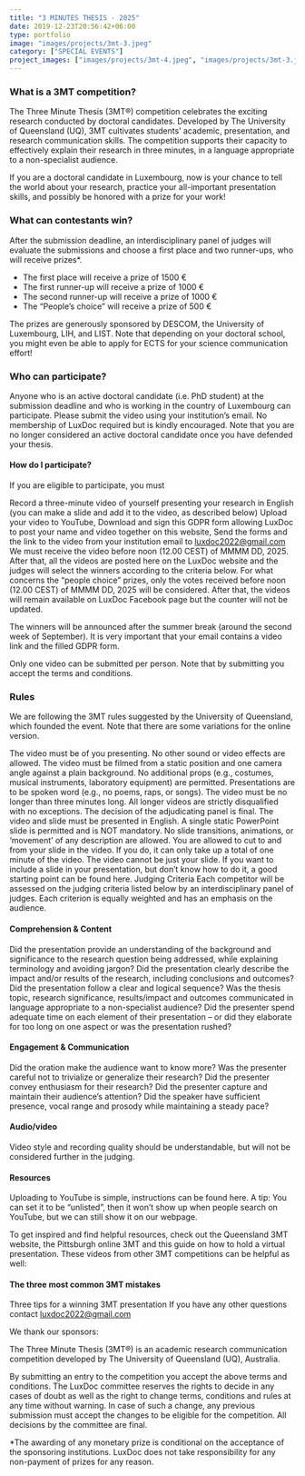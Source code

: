 ```yaml
---
title: "3 MINUTES THESIS - 2025"
date: 2019-12-23T20:56:42+06:00
type: portfolio
image: "images/projects/3mt-3.jpeg"
category: ["SPECIAL EVENTS"]
project_images: ["images/projects/3mt-4.jpeg", "images/projects/3mt-3.jpeg"]
---
```


### What is a 3MT competition?
The Three Minute Thesis (3MT®) competition celebrates the exciting research conducted by doctoral candidates. Developed by The University of Queensland (UQ), 3MT cultivates students’ academic, presentation, and research communication skills. The competition supports their capacity to effectively explain their research in three minutes, in a language appropriate to a non-specialist audience.

If you are a doctoral candidate in Luxembourg, now is your chance to tell the world about your research, practice your all-important presentation skills, and possibly be honored with a prize for your work!

### What can contestants win?
After the submission deadline, an interdisciplinary panel of judges will evaluate the submissions and choose a first place and two runner-ups, who will receive prizes*. 

- The first place will receive a prize of 1500 €
- The first runner-up will receive a prize of 1000 €
- The second runner-up will receive a prize of 1000 €
- The “People’s choice” will receive a prize of 500 €

The prizes are generously sponsored by DESCOM, the University of Luxembourg, LIH, and LIST. Note that depending on your doctoral school, you might even be able to apply for ECTS for your science communication effort!

### Who can participate?
Anyone who is an active doctoral candidate (i.e. PhD student) at the submission deadline and who is working in the country of Luxembourg can participate. Please submit the video using your institution’s email. No membership of LuxDoc required but is kindly encouraged. Note that you are no longer considered an active doctoral candidate once you have defended your thesis.

#### How do I participate?
If you are eligible to participate, you must

Record a three-minute video of yourself presenting your research in English (you can make a slide and add it to the video, as described below)
Upload your video to YouTube,
Download and sign this GDPR form allowing LuxDoc to post your name and video together on this website,
Send the forms and the link to the video from your institution email to luxdoc2022@gmail.com
We must receive the video before noon (12.00 CEST) of MMMM DD, 2025. After that, all the videos are posted here on the LuxDoc website and the judges will select the winners according to the criteria below. 
For what concerns the “people choice” prizes, only the votes received before noon (12.00 CEST) of MMMM DD, 2025 will be considered. After that, the videos will remain available on LuxDoc Facebook page but the counter will not be updated.

The winners will be announced after the summer break (around the second week of September). It is very important that your email contains a video link and the filled GDPR form.

Only one video can be submitted per person. Note that by submitting you accept the terms and conditions.

### Rules
We are following the 3MT rules suggested by the University of Queensland, which founded the event. Note that there are some variations for the online version.

The video must be of you presenting. No other sound or video effects are allowed.
The video must be filmed from a static position and one camera angle against a plain background.
No additional props (e.g., costumes, musical instruments, laboratory equipment) are permitted.
Presentations are to be spoken word (e.g., no poems, raps, or songs).
The video must be no longer than three minutes long. All longer videos are strictly disqualified with no exceptions.
The decision of the adjudicating panel is final.
The video and slide must be presented in English.
A single static PowerPoint slide is permitted and is NOT mandatory. No slide transitions, animations, or ‘movement’ of any description are allowed. You are allowed to cut to and from your slide in the video. If you do, it can only take up a total of one minute of the video. The video cannot be just your slide. If you want to include a slide in your presentation, but don’t know how to do it, a good starting point can be found here.
Judging Criteria
Each competitor will be assessed on the judging criteria listed below by an interdisciplinary panel of judges. Each criterion is equally weighted and has an emphasis on the audience.

#### Comprehension & Content
Did the presentation provide an understanding of the background and significance to the research question being addressed, while explaining terminology and avoiding jargon?
Did the presentation clearly describe the impact and/or results of the research, including conclusions and outcomes?
Did the presentation follow a clear and logical sequence?
Was the thesis topic, research significance, results/impact and outcomes communicated in language appropriate to a non-specialist audience?
Did the presenter spend adequate time on each element of their presentation – or did they elaborate for too long on one aspect or was the presentation rushed?

#### Engagement & Communication
Did the oration make the audience want to know more?
Was the presenter careful not to trivialize or generalize their research?
Did the presenter convey enthusiasm for their research?
Did the presenter capture and maintain their audience’s attention?
Did the speaker have sufficient presence, vocal range and prosody while maintaining a steady pace?

#### Audio/video
Video style and recording quality should be understandable, but will not be considered further in the judging.

#### Resources
Uploading to YouTube is simple, instructions can be found here. A tip: You can set it to be “unlisted”, then it won’t show up when people search on YouTube, but we can still show it on our webpage.

To get inspired and find helpful resources, check out the Queensland 3MT website, the Pittsburgh online 3MT and this guide on how to hold a virtual presentation. These videos from other 3MT competitions can be helpful as well:

#### The three most common 3MT mistakes
Three tips for a winning 3MT presentation
If you have any other questions contact luxdoc2022@gmail.com

We thank our sponsors:


The Three Minute Thesis (3MT®) is an academic research communication competition developed by The University of Queensland (UQ), Australia.

By submitting an entry to the competition you accept the above terms and conditions. The LuxDoc committee reserves the rights to decide in any cases of doubt as well as the right to change terms, conditions and rules at any time without warning. In case of such a change, any previous submission must accept the changes to be eligible for the competition. All decisions by the committee are final.

*The awarding of any monetary prize is conditional on the acceptance of the sponsoring institutions. LuxDoc does not take responsibility for any non-payment of prizes for any reason.


